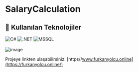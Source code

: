 # SalaryCalculation

## 🚀 Kullanılan Teknolojiler

![C#](https://img.shields.io/badge/C%23-239120?style=for-the-badge&logo=csharp&logoColor=white)
![.NET](https://img.shields.io/badge/.NET-512BD4?style=for-the-badge&logo=dotnet&logoColor=white)
![MSSQL](https://img.shields.io/badge/SQL%20Server-CC2927?style=for-the-badge&logo=microsoftsqlserver&logoColor=white)
<br></br>
![image](https://github.com/user-attachments/assets/eec15d9a-bd98-4a5f-848b-eecd0a16ce4c)

Projeye linkten ulaşabilirsiniz:
[https//www.furkanyolcu.online](https://furkanyolcu.online/)
